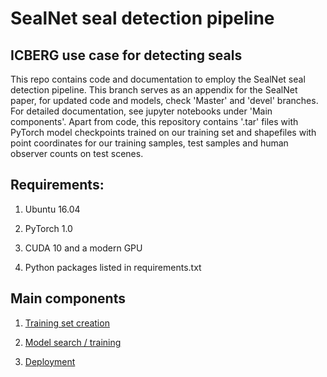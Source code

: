 # SealNet seal detection pipeline

## ICBERG use case for detecting seals
This repo contains code and documentation to employ the SealNet seal detection pipeline. This branch serves as an appendix for the SealNet paper, for updated code and models, check 'Master' and 'devel' branches. For detailed documentation, see jupyter notebooks under 'Main components'. Apart from code, this repository contains '.tar' files with PyTorch model checkpoints trained on our training set and shapefiles with point coordinates for our training samples, test samples and human observer counts on test scenes.


## Requirements:

1. Ubuntu 16.04

2. PyTorch 1.0

3. CUDA 10 and a modern GPU

4. Python packages listed in requirements.txt


## Main components

1. [Training set creation](https://github.com/iceberg-project/Seals/blob/paper/SealNet_code/training_set_generation.ipynb)

2. [Model search / training](https://github.com/iceberg-project/Seals/blob/paper/SealNet_code/model_search_stable.ipynb)

3. [Deployment](https://github.com/iceberg-project/Seals/blob/paper/SealNet_code/deploy_sealnet.ipynb)

